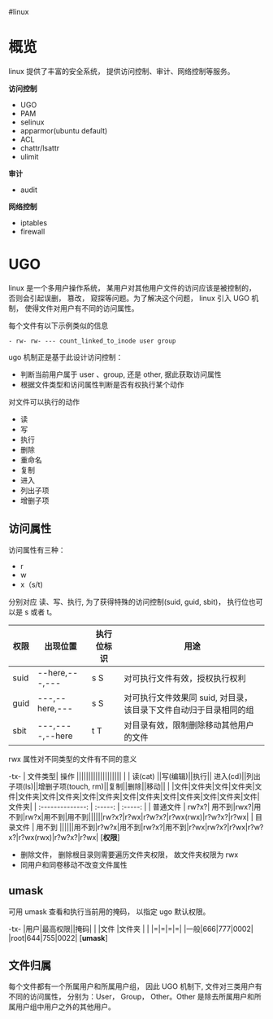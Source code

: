 #linux 

# 概览

linux 提供了丰富的安全系统，  提供访问控制、审计、网络控制等服务。

**访问控制**

- UGO
- PAM
- selinux
- apparmor(ubuntu default)
- ACL
- chattr/lsattr
- ulimit

**审计**

- audit

**网络控制**

- iptables
- firewall

# UGO


linux 是一个多用户操作系统， 某用户对其他用户文件的访问应该是被控制的， 否则会引起误删， 篡改， 窥探等问题。为了解决这个问题， linux 引入 UGO 机制， 使得文件对用户有不同的访问属性。

每个文件有以下示例类似的信息

```
- rw- rw- --- count_linked_to_inode user group
```

ugo 机制正是基于此设计访问控制：

- 判断当前用户属于 user 、group, 还是 other, 据此获取访问属性
- 根据文件类型和访问属性判断是否有权执行某个动作

对文件可以执行的动作

- 读
- 写
- 执行
- 删除
- 重命名
- 复制
- 进入
- 列出子项
- 增删子项

## 访问属性

访问属性有三种：

- r 
- w
- x（s/t)

分别对应 读、写、执行, 为了获得特殊的访问控制(suid, guid, sbit)， 执行位也可以是 s 或者 t。

| 权限 | 出现位置        | 执行位标识 | 用途                                                               |
| ---- | --------------- | ---------- | ------------------------------------------------------------------ |
| suid | --here,---,---  | s S        | 对可执行文件有效，授权执行权利                                     |
| guid | ---,--here,---  | s S        | 对可执行文件效果同 suid, 对目录， 该目录下文件自动归于目录相同的组 |
| sbit | ---,----,--here | t T        | 对目录有效，限制删除移动其他用户的文件                             |

rwx 属性对不同类型的文件有不同的意义


-tx-
| 文件类型| 操作    |||||||||||||||||||
| | 读(cat)   ||写(编辑)||执行|| 进入(cd)||列出子项(ls)||增删子项(touch, rm)||复制||删除||移动||
| |文件|文件夹|文件|文件夹|文件|文件夹|文件|文件夹|文件|文件夹|文件|文件夹|文件|文件夹|文件|文件夹|文件|文件夹|
| :--------------: | :-----: | :-----: |
| 普通文件   | rw?x?| 用不到|rwx?|用不到|rw?x|用不到|用不到||||||rw?x?|r?wx|r?w?x?|r?wx(rwx)|r?w?x?|r?wx|
| 目录文件   | 用不到 ||||||用不到|r?w?x|用不到|rw?x?|用不到|r?wx|rw?x?|r?wx|r?w?x?|r?wx(rwx)|r?w?x?|r?wx|
[**权限**]

- 删除文件， 删除根目录则需要遍历文件夹权限， 故文件夹权限为 rwx
- 同用户和同卷移动不改变文件属性

## umask

可用 umask 查看和执行当前用的掩码， 以指定 ugo 默认权限。

-tx-
|用户|最高权限||掩码|
|  |文件 |文件夹 | |
|=|=|=|=|
|一般|666|777|0002|
|root|644|755|0022|
[**umask**]
## 文件归属

每个文件都有一个所属用户和所属用户组， 因此 UGO 机制下, 文件对三类用户有不同的访问属性， 分别为：User， Group， Other。Other 是除去所属用户和所属用户组中用户之外的其他用户。



